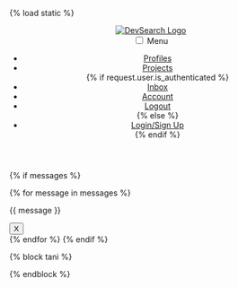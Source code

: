 <!DOCTYPE html>
{% load static %}
<html lang="en">
<head>
  <meta charset="UTF-8" />
  <meta http-equiv="X-UA-Compatible" content="IE=edge" />
  <meta name="viewport" content="width=device-width, initial-scale=1.0" />

  <!-- Favicon -->
  <link rel="shortcut icon" href="{% static 'images/favicon.png' %}" type="image/x-icon" />
  <!-- Icon - IconMonster >
  <link rel="stylesheet" href="https://cdn.iconmonstr.com/1.3.0/css/iconmonstr-iconic-font.min.css" /-->
  <!-- Mumble UI -->
  <link rel="stylesheet" href="{% static 'uikit/styles/uikit.css' %}" />
  <!-- Dev Search UI -->
  <link rel="stylesheet" href="{% static 'css/app.css' %}" />

  <title>sst playground</title>
</head>


<body>

 <header class="header">
    <div class="container container--narrow">
      <a href="{% url 'profiles' %}" class="header__logo">
        <img src="{% static '/images/favicon.png' %}" alt="DevSearch Logo" />
      </a>
      <nav class="header__nav">
        <input type="checkbox" id="responsive-menu" />
        <label for="responsive-menu" class="toggle-menu">
          <span>Menu</span>
          <div class="toggle-menu__lines"></div>
        </label>
        <ul class="header__menu">
          <li class="header__menuItem"><a href="{% url 'profiles' %}">Profiles</a></li>
          <li class="header__menuItem"><a href="{% url 'home' %}">Projects</a></li>
          {% if request.user.is_authenticated %}
          <li class="header__menuItem"><a href="{% url 'inbox' %}">Inbox</a></li>
          <li class="header__menuItem"><a href="{% url 'account' %}">Account</a></li>
          <li class="header__menuItem"><a href="{% url 'logout' %}" class="btn btn--sub">Logout</a></li>
          {% else %}
          <li class="header__menuItem"><a href="{% url 'login' %}" class="btn btn--sub">Login/Sign Up</a></li>
          {% endif %}
        </ul>
      </nav>
    </div>
  </header>



{% if messages %}


{% for message in messages %}
    <div class="alert alert--{{message.tags}}">
    <!-- აი ამ ზედა ხაზის კალსის მეორე ჩანაწერი განასხვავებს ალერტ მესიჯის ტიპს და მერე
     ალერტის შესაბამისი ფერით გამოიტანს ალერტის ტექსტს. ფერებმა რომ იმუშაოს views.py-ში უნდა დავწეროთ მესიჯის
     სხვავდასხვა ტიპები. ანუ მარტო messages.error არა, ან მარტო messages.info-იც არა, არამედ მესიჯის ტიპის შესაბამისი-->
        <p class="alert__message">{{ message }}</p>
        <button class="alert__close">X</button>
    </div>
{% endfor %}
{% endif %}

<!--  ეს ზედა რამდენიმე ხაზი აკეთებს views-სთან ერთდად ასეთ რამმეს:
            თუ იუზერი შეცდომით ჩაწერს სახელს ან პაროლს ეს გამოუტანს ტექტს რომ
            მომხმარებლის სახელი ან პაროლი შეცდომითაა ჩაწერილი /-->


{% block tani  %}


{% endblock %}


</body>
<script src="{% static 'uikit/app.js' %}"></script>
<script src="{% static 'js/main.js' %}"></script>
</html>

